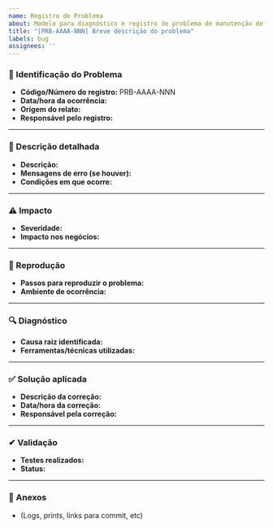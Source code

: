 ```yaml
---
name: Registro de Problema
about: Modelo para diagnóstico e registro de problema de manutenção de sistemas
title: "[PRB-AAAA-NNN] Breve descrição do problema"
labels: bug
assignees: ''
---
```


### 📝 Identificação do Problema
- **Código/Número do registro:** PRB-AAAA-NNN
- **Data/hora da ocorrência:** 
- **Origem do relato:** 
- **Responsável pelo registro:** 

---

### 📌 Descrição detalhada
- **Descrição:** 
- **Mensagens de erro (se houver):** 
- **Condições em que ocorre:** 

---

### ⚠ Impacto
- **Severidade:** 
- **Impacto nos negócios:** 

---

### 🔄 Reprodução
- **Passos para reproduzir o problema:** 
- **Ambiente de ocorrência:** 

---

### 🔍 Diagnóstico
- **Causa raiz identificada:** 
- **Ferramentas/técnicas utilizadas:** 

---

### ✅ Solução aplicada
- **Descrição da correção:** 
- **Data/hora da correção:** 
- **Responsável pela correção:** 

---

### ✔ Validação
- **Testes realizados:** 
- **Status:** 

---

### 📂 Anexos
- (Logs, prints, links para commit, etc)
